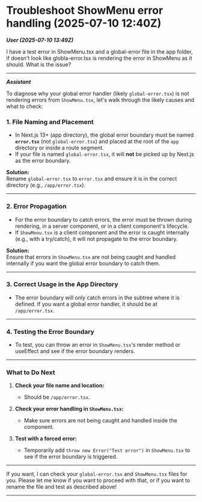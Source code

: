 <!-- Generated by SpecStory -->

<!-- cursor Session e136537f-dd14-4f35-ae9e-ccc6b68aac54 (2025-07-10 12:40Z) -->

# Troubleshoot ShowMenu error handling (2025-07-10 12:40Z)

_**User (2025-07-10 13:49Z)**_

I have a test error in ShowMenu.tsx and a global-error file in the app folder, if doesn't look like globla-error.tsx is rendering the error in ShowMenu as it should. What is the issue?

---

_**Assistant**_

To diagnose why your global error handler (likely `global-error.tsx`) is not rendering errors from `ShowMenu.tsx`, let's walk through the likely causes and what to check:

### 1. File Naming and Placement
- In Next.js 13+ (app directory), the global error boundary must be named **`error.tsx`** (not `global-error.tsx`) and placed at the root of the `app` directory or inside a route segment.
- If your file is named `global-error.tsx`, it will **not** be picked up by Next.js as the error boundary.

**Solution:**  
Rename `global-error.tsx` to `error.tsx` and ensure it is in the correct directory (e.g., `/app/error.tsx`).

---

### 2. Error Propagation
- For the error boundary to catch errors, the error must be thrown during rendering, in a server component, or in a client component's lifecycle.
- If `ShowMenu.tsx` is a client component and the error is caught internally (e.g., with a try/catch), it will not propagate to the error boundary.

**Solution:**  
Ensure that errors in `ShowMenu.tsx` are not being caught and handled internally if you want the global error boundary to catch them.

---

### 3. Correct Usage in the App Directory
- The error boundary will only catch errors in the subtree where it is defined. If you want a global error handler, it should be at `/app/error.tsx`.

---

### 4. Testing the Error Boundary
- To test, you can throw an error in `ShowMenu.tsx`'s render method or useEffect and see if the error boundary renders.

---

### What to Do Next

1. **Check your file name and location:**  
   - Should be `/app/error.tsx`.

2. **Check your error handling in `ShowMenu.tsx`:**  
   - Make sure errors are not being caught and handled inside the component.

3. **Test with a forced error:**  
   - Temporarily add `throw new Error("Test error")` in `ShowMenu.tsx` to see if the error boundary is triggered.

---

If you want, I can check your `global-error.tsx` and `ShowMenu.tsx` files for you. Please let me know if you want to proceed with that, or if you want to rename the file and test as described above!

---

